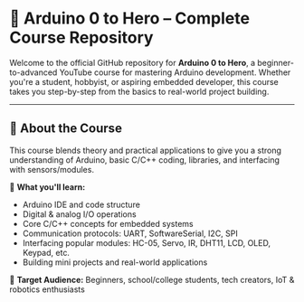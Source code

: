 # 🚀 Arduino 0 to Hero – Complete Course Repository

Welcome to the official GitHub repository for **Arduino 0 to Hero**, a beginner-to-advanced YouTube course for mastering Arduino development. Whether you're a student, hobbyist, or aspiring embedded developer, this course takes you step-by-step from the basics to real-world project building.

---

## 📘 About the Course

This course blends theory and practical applications to give you a strong understanding of Arduino, basic C/C++ coding, libraries, and interfacing with sensors/modules.

🧠 **What you'll learn:**
- Arduino IDE and code structure
- Digital & analog I/O operations
- Core C/C++ concepts for embedded systems
- Communication protocols: UART, SoftwareSerial, I2C, SPI
- Interfacing popular modules: HC-05, Servo, IR, DHT11, LCD, OLED, Keypad, etc.
- Building mini projects and real-world applications

🎯 **Target Audience:** Beginners, school/college students, tech creators, IoT & robotics enthusiasts
<!--

---

## 📂 Repository Structure

Each folder contains:
- Episode code (.ino files)
- Circuit diagrams (image or Fritzing format)
- Required libraries (with links)
- Readable comments and documentation
-->

